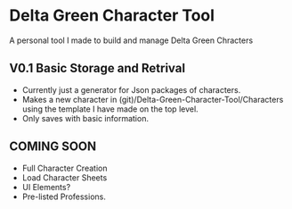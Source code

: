 # Delta Green Character Tool
A personal tool I made to build and manage Delta Green Chracters

## V0.1 Basic Storage and Retrival
- Currently just a generator for Json packages of characters.
- Makes a new character in (git)/Delta-Green-Character-Tool/Characters using the template I have made on the top level.
- Only saves with basic information.

## COMING SOON
- Full Character Creation
- Load Character Sheets
- UI Elements?
- Pre-listed Professions.



